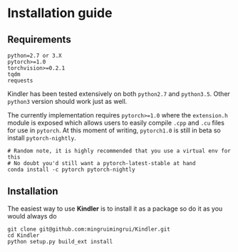 # Installation guide

## Requirements

```
python=2.7 or 3.X
pytorch>=1.0
torchvision>=0.2.1
tqdm
requests
```

Kindler has been tested extensively on both `python2.7` and `python3.5`. Other `python3` version should work just as well.

The currently implementation requires `pytorch>=1.0` where the `extension.h` module is exposed which allows users to easily compile `.cpp` and `.cu` files for use in `pytorch`. At this moment of writing, `pytorch1.0` is still in beta so install `pytorch-nightly`.

```
# Random note, it is highly recommended that you use a virtual env for this
# No doubt you'd still want a pytorch-latest-stable at hand
conda install -c pytorch pytorch-nightly
```

## Installation

The easiest way to use **Kindler** is to install it as a package so do it as you would always do

```
git clone git@github.com:mingruimingrui/Kindler.git
cd Kindler
python setup.py build_ext install
```
